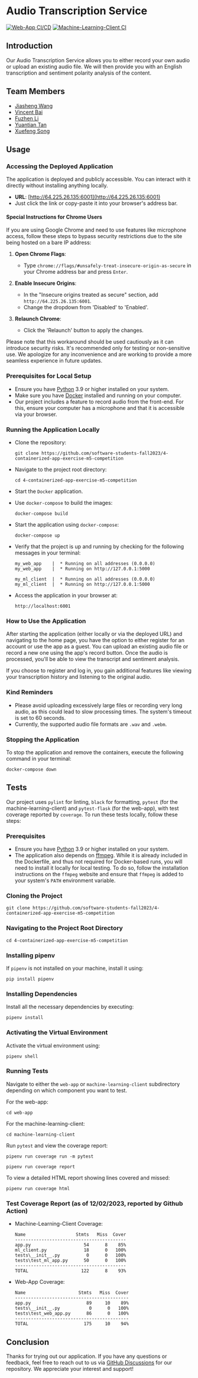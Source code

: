 # Audio Transcription Service

[![Web-App CI/CD](https://github.com/software-students-fall2023/4-containerized-app-exercise-m5-competition/actions/workflows/web_app_test.yml/badge.svg)](https://github.com/software-students-fall2023/4-containerized-app-exercise-m5-competition/actions/workflows/web_app_test.yml)
[![Machine-Learning-Client CI](https://github.com/software-students-fall2023/4-containerized-app-exercise-m5-competition/actions/workflows/ml_client_test.yml/badge.svg)](https://github.com/software-students-fall2023/4-containerized-app-exercise-m5-competition/actions/workflows/ml_client_test.yml) 

## Introduction
Our Audio Transcription Service allows you to either record your own audio or upload an existing audio file. We will then provide you with an English transcription and sentiment polarity analysis of the content.

## Team Members
- [Jiasheng Wang](https://github.com/isomorphismss)
- [Vincent Bai](https://github.com/VincentBai-dotcom)
- [Fuzhen Li](https://github.com/fzfzlfz)
- [Yuantian Tan](https://github.com/AsukaTan)
- [Xuefeng Song](https://github.com/wowwowooo)

## Usage

### Accessing the Deployed Application

The application is deployed and publicly accessible. You can interact with it directly without installing anything locally.

- **URL**: [http://64.225.26.135:6001](http://64.225.26.135:6001)
- Just click the link or copy-paste it into your browser's address bar.

#### Special Instructions for Chrome Users
If you are using Google Chrome and need to use features like microphone access, follow these steps to bypass security restrictions due to the site being hosted on a bare IP address:

1. **Open Chrome Flags**:
   - Type `chrome://flags/#unsafely-treat-insecure-origin-as-secure` in your Chrome address bar and press `Enter`.

2. **Enable Insecure Origins**:
   - In the "Insecure origins treated as secure" section, add `http://64.225.26.135:6001`.
   - Change the dropdown from 'Disabled' to 'Enabled'.

3. **Relaunch Chrome**:
   - Click the 'Relaunch' button to apply the changes.

Please note that this workaround should be used cautiously as it can introduce security risks. It's recommended only for testing or non-sensitive use. We apologize for any inconvenience and are working to provide a more seamless experience in future updates.


### Prerequisites for Local Setup
- Ensure you have [Python](https://www.python.org/downloads/) 3.9 or higher installed on your system.
- Make sure you have [Docker](https://docs.docker.com/get-docker/) installed and running on your computer. 
- Our project includes a feature to record audio from the front-end. For this, ensure your computer has a microphone and that it is accessible via your browser.

### Running the Application Locally
- Clone the repository:

    ```shell
    git clone https://github.com/software-students-fall2023/4-containerized-app-exercise-m5-competition
    ```
- Navigate to the project root directory:

    ```shell
    cd 4-containerized-app-exercise-m5-competition
    ```
- Start the `Docker` application.
- Use `docker-compose` to build the images:

    ```shell
    docker-compose build
    ```
- Start the application using `docker-compose`:

    ```shell
    docker-compose up
    ```
- Verify that the project is up and running by checking for the following messages in your terminal:

    ```shell
    my_web_app    |  * Running on all addresses (0.0.0.0)
    my_web_app    |  * Running on http://127.0.0.1:5000
    ```

    ```shell
    my_ml_client  |  * Running on all addresses (0.0.0.0)
    my_ml_client  |  * Running on http://127.0.0.1:5000
    ```
- Access the application in your browser at:

    ```shell
    http://localhost:6001
    ```

### How to Use the Application
After starting the application (either locally or via the deployed URL) and navigating to the home page, you have the option to either register for an account or use the app as a guest. You can upload an existing audio file or record a new one using the app's record button. Once the audio is processed, you'll be able to view the transcript and sentiment analysis. 

If you choose to register and log in, you gain additional features like viewing your transcription history and listening to the original audio. 

### Kind Reminders
- Please avoid uploading excessively large files or recording very long audio, as this could lead to slow processing times. The system's timeout is set to 60 seconds.
- Currently, the supported audio file formats are `.wav` and `.webm`.

### Stopping the Application
To stop the application and remove the containers, execute the following command in your terminal:

```shell
docker-compose down
```

## Tests
Our project uses `pylint` for linting, `black` for formatting, `pytest` (for the machine-learning-client) and `pytest-flask` (for the web-app), with test coverage reported by `coverage`. To run these tests locally, follow these steps:

### Prerequisites
- Ensure you have [Python](https://www.python.org/downloads/) 3.9 or higher installed on your system.
- The application also depends on [ffmpeg](https://ffmpeg.org/download.html). While it is already included in the Dockerfile, and thus not required for Docker-based runs, you will need to install it locally for local testing. To do so, follow the installation instructions on the `ffmpeg` website and ensure that `ffmpeg` is added to your system's `PATH` environment variable.

### Cloning the Project

```shell
git clone https://github.com/software-students-fall2023/4-containerized-app-exercise-m5-competition
```

### Navigating to the Project Root Directory

```shell
cd 4-containerized-app-exercise-m5-competition
```

### Installing pipenv
If `pipenv` is not installed on your machine, install it using:

```shell
pip install pipenv
```

### Installing Dependencies
Install all the necessary dependencies by executing:

```shell
pipenv install
```

### Activating the Virtual Environment
Activate the virtual environment using:

```shell
pipenv shell
```

### Running Tests
Navigate to either the `web-app` or `machine-learning-client` subdirectory depending on which component you want to test.

For the web-app:

```shell
cd web-app
```

For the machine-learning-client:

```shell
cd machine-learning-client
```

Run `pytest` and view the coverage report:

```shell
pipenv run coverage run -m pytest
```

```shell
pipenv run coverage report
```

To view a detailed HTML report showing lines covered and missed:

```shell
pipenv run coverage html
```

### Test Coverage Report (as of 12/02/2023, reported by Github Action)
- Machine-Learning-Client Coverage:

    ```shell
    Name                   Stmts   Miss  Cover
    ------------------------------------------
    app.py                    54      8    85%
    ml_client.py              18      0   100%
    tests\__init__.py          0      0   100%
    tests\test_ml_app.py      50      0   100%
    ------------------------------------------
    TOTAL                    122      8    93%
    ```

- Web-App Coverage:

    ```shell
    Name                    Stmts   Miss  Cover
    -------------------------------------------
    app.py                     89     10    89%
    tests\__init__.py           0      0   100%
    tests\test_web_app.py      86      0   100%
    -------------------------------------------
    TOTAL                     175     10    94%
    ```

## Conclusion
Thanks for trying out our application. If you have any questions or feedback, feel free to reach out to us via [GitHub Discussions](https://docs.github.com/en/discussions) for our repository. We appreciate your interest and support!
